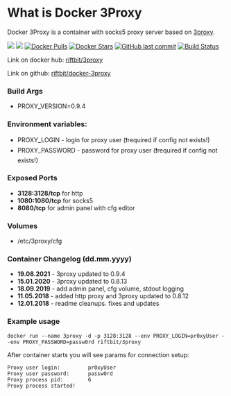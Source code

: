 # What is Docker 3Proxy
Docker 3Proxy is a container with socks5 proxy server based on [3proxy](http://www.3proxy.ru/).

[![](https://images.microbadger.com/badges/version/riftbit/3proxy.svg)](https://microbadger.com/images/riftbit/3proxy) [![](https://images.microbadger.com/badges/image/riftbit/3proxy.svg)](https://microbadger.com/images/riftbit/3proxy) [![Docker Pulls](https://img.shields.io/docker/pulls/riftbit/3proxy.svg)](https://hub.docker.com/r/riftbit/3proxy/) [![Docker Stars](https://img.shields.io/docker/stars/riftbit/3proxy.svg)](https://hub.docker.com/r/riftbit/3proxy/) [![GitHub last commit](https://img.shields.io/github/last-commit/riftbit/docker-3proxy.svg)](https://github.com/riftbit/docker-3proxy) [![Build Status](https://travis-ci.org/riftbit/docker-3proxy.svg?branch=master)](https://travis-ci.org/riftbit/docker-3proxy)
  
Link on docker hub: [riftbit/3proxy](https://hub.docker.com/r/riftbit/3proxy/)

Link on github: [riftbit/docker-3proxy](https://github.com/riftbit/docker-3proxy)

### Build Args

 - PROXY_VERSION=0.9.4
 
 
### Environment variables:
 
 - PROXY_LOGIN - login for proxy user (:exclamation:required if config not exists!)
 - PROXY_PASSWORD - password for proxy user (:exclamation:required if config not exists!)

### Exposed Ports

 - **3128:3128/tcp** for http
 - **1080:1080/tcp** for socks5
 - **8080/tcp** for admin panel with cfg editor

### Volumes
 - /etc/3proxy/cfg

### Container Changelog (dd.mm.yyyy)

- **19.08.2021** - 3proxy updated to 0.9.4
- **15.01.2020** - 3proxy updated to 0.8.13
- **18.09.2019** - add admin panel, cfg volume, stdout logging
- **11.05.2018** - added http proxy and 3proxy updated to 0.8.12
- **12.01.2018** - readme cleanups. fixes and updates

### Example usage

```
docker run --name 3proxy -d -p 3128:3128 --env PROXY_LOGIN=pr0xyUser --env PROXY_PASSWORD=passw0rd riftbit/3proxy
```

After container starts you will see params for connection setup:

```
Proxy user login:         pr0xyUser
Proxy user password:      passw0rd
Proxy process pid:        6
Proxy process started!
```
